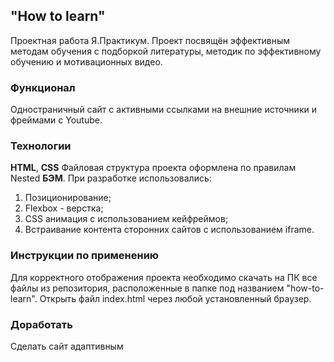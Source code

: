 ## "How to learn"  
Проектная работа Я.Практикум. 
Проект посвящён эффективным методам обучения с подборкой литературы, методик по эффективному обучению и мотивационных видео.

### Функционал
Одностраничный сайт с активными ссылками на внешние источники и фреймами с Youtube.
  
### Технологии
**HTML**, **CSS**
Файловая структура проекта оформлена по правилам Nested **БЭМ**. 
При разработке использовались: 
1. Позиционирование;
1. Flexbox - верстка;
2. CSS анимация с использованием кейфреймов;
3. Встраивание контента сторонних сайтов с использованием iframe.  

### Инструкции по применению  
Для  корректного отображения проекта необходимо скачать на ПК все файлы из репозитория, расположенные в папке под названием "how-to-learn". Открыть файл index.html через любой установленный браузер. 

### Доработать  
Сделать сайт адаптивным 

